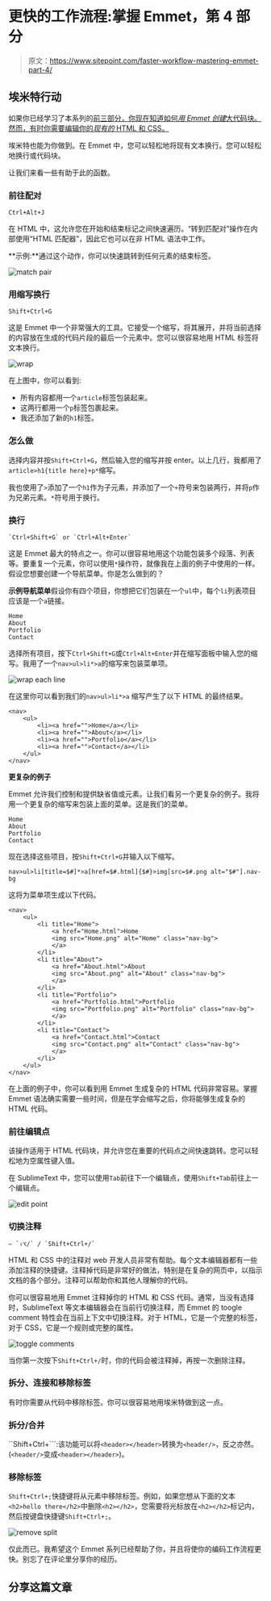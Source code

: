# 更快的工作流程:掌握 Emmet，第 4 部分

> 原文：<https://www.sitepoint.com/faster-workflow-mastering-emmet-part-4/>

## 埃米特行动

如果你已经学习了本系列的[前三部分，你现在知道如何*用 Emmet 创建*大代码块。然而，有时你需要编辑你的*现有的* HTML 和 CSS。](https://www.sitepoint.com/series/faster-workflow-mastering-emmet/)

埃米特也能为你做到。在 Emmet 中，您可以轻松地将现有文本换行。您可以轻松地换行或代码块。

让我们来看一些有助于此的函数。

### 前往配对

```
Ctrl+Alt+J
```

在 HTML 中，这允许您在开始和结束标记之间快速遍历。“转到匹配对”操作在内部使用“HTML 匹配器”，因此它也可以在非 HTML 语法中工作。

**示例:**通过这个动作，你可以快速跳转到任何元素的结束标签。

![match pair](img/6ee08a843d4f6dc19c9719fe60241d17.png)

### 用缩写换行

```
Shift+Ctrl+G
```

这是 Emmet 中一个非常强大的工具。它接受一个缩写，将其展开，并将当前选择的内容放在生成的代码片段的最后一个元素中。您可以很容易地用 HTML 标签将文本换行。

![wrap](img/0bdcf5075e73a1d7636f6a489cb52885.png)

在上图中，你可以看到:

*   所有内容都用一个`article`标签包装起来。
*   这两行都用一个`p`标签包裹起来。
*   我还添加了新的`h1`标签。

### 怎么做

选择内容并按`Shift+Ctrl+G`，然后输入您的缩写并按 enter。以上几行，我都用了`article>h1{title here}+p*`缩写。

我也使用了`>`添加了一个`h1`作为子元素，并添加了一个`+`符号来包装两行，并将`p`作为兄弟元素。`*`符号用于换行。

### 换行

```
`Ctrl+Shift+G` or `Ctrl+Alt+Enter` 
```

这是 Emmet 最大的特点之一。你可以很容易地用这个功能包装多个段落、列表等。要重复一个元素，你可以使用`*`操作符，就像我在上面的例子中使用的一样。假设您想要创建一个导航菜单。你是怎么做到的？

**示例导航菜单**假设你有四个项目，你想把它们包装在一个`ul`中，每个`li`列表项目应该是一个`a`链接。

```
Home
About
Portfolio
Contact
```

选择所有项目，按下``Ctrl+Shift+G``或``Ctrl+Alt+Enter``并在缩写面板中输入您的缩写。我用了一个`nav>ul>li*>a`的缩写来包装菜单项。

![wrap each line](img/bba2140a2c5db0da60aeef4bc6388f4b.png)

在这里你可以看到我们的``nav>ul>li*>a`` 缩写产生了以下 HTML 的最终结果。

```
<nav>
	<ul>
		<li><a href="">Home</a></li>
		<li><a href="">About</a></li>
		<li><a href="">Portfolio</a></li>
		<li><a href="">Contact</a></li>
	</ul>
</nav>
```

**更复杂的例子**

Emmet 允许我们控制和提供缺省值或元素。让我们看另一个更复杂的例子。我将用一个更复杂的缩写来包装上面的菜单。这是我们的菜单。

```
Home
About
Portfolio
Contact
```

现在选择这些项目，按``Shift+Ctrl+G``并输入以下缩写。

```
nav>ul>li[title=$#]*>a[href=$#.html]{$#}>img[src=$#.png alt="$#"].nav-bg
```

这将为菜单项生成以下代码。

```
<nav>
	<ul>
		<li title="Home">
			<a href="Home.html">Home
			<img src="Home.png" alt="Home" class="nav-bg">
			</a>
		</li>
		<li title="About">
			<a href="About.html">About
			<img src="About.png" alt="About" class="nav-bg">
			</a>
		</li>
		<li title="Portfolio">
			<a href="Portfolio.html">Portfolio
			<img src="Portfolio.png" alt="Portfolio" class="nav-bg">
			</a>
		</li>
		<li title="Contact">
			<a href="Contact.html">Contact
			<img src="Contact.png" alt="Contact" class="nav-bg">
			</a>
		</li>
	</ul>
</nav>
```

在上面的例子中，你可以看到用 Emmet 生成复杂的 HTML 代码非常容易。掌握 Emmet 语法确实需要一些时间，但是在学会缩写之后，你将能够生成复杂的 HTML 代码。

### 前往编辑点

该操作适用于 HTML 代码块，并允许您在重要的代码点之间快速跳转。您可以轻松地为空属性键入值。

在 SublimeText 中，您可以使用``Tab``前往下一个编辑点，使用``Shift+Tab``前往上一个编辑点。

![edit point](img/5642398b27bc6e9930cc24b5a7d632b6.png)

### 切换注释

```
— `⇧⌥/` / `Shift+Ctrl+/`
```

HTML 和 CSS 中的注释对 web 开发人员非常有帮助。每个文本编辑器都有一些添加注释的快捷键。注释掉代码是非常好的做法，特别是在复杂的网页中，以指示文档的各个部分。注释可以帮助你和其他人理解你的代码。

你可以很容易地用 Emmet 注释掉你的 HTML 和 CSS 代码。通常，当没有选择时，SublimeText 等文本编辑器会在当前行切换注释，而 Emmet 的 toogle comment 特性会在当前上下文中切换注释。对于 HTML，它是一个完整的标签，对于 CSS，它是一个规则或完整的属性。

![toggle comments](img/636ad1b7a606cc55d624ddfb452642a6.png)

当你第一次按下``Shift+Ctrl+/``时，你的代码会被注释掉，再按一次删除注释。

### 拆分、连接和移除标签

有时你需要从代码中移除标签。你可以很容易地用埃米特做到这一点。

### 拆分/合并

``Shift+Ctrl+```:该功能可以将`<header></header>`转换为`<header/>`，反之亦然。(`<header/>`变成`<header></header>`)。

### 移除标签

``Shift+Ctrl+;``快捷键将从元素中移除标签。例如，如果您想从下面的文本`<h2>hello there</h2>`中删除`<h2></h2>`，您需要将光标放在`<h2></h2>`标记内，然后按键盘快捷键``Shift+Ctrl+;``。

![remove split](img/79eecfaf674d24521c34463fa0ad5dd5.png)

仅此而已。我希望这个 Emmet 系列已经帮助了你，并且将使你的编码工作流程更快。别忘了在评论里分享你的经历。

## 分享这篇文章